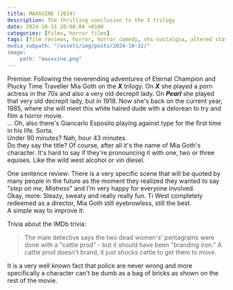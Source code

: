 ```yaml
---
title: MAXXXINE (2024)
description: The thrilling conclusion to the X trilogy
date: 2024-10-31 20:08:04 +0100
categories: [films, horror films]
tags: [film reviews, horror, horror comedy, vhs nostalgia, altered states, satanic panic, the writer's barely-disguised fetish, high heels and leather, buttsploitation, spooktober 2024, they say the title]
media_subpath: "/assets/img/posts/2024-10-31/"
image:
    path: "maxxxine.png"
---
```

<span class="reviewsection">Premise:</span> Following the neverending adventures of Eternal Champion and Plucky Time Traveller Mia Goth on the ***X*** trilogy. On ***X*** she played a porn actress in the 70s and also a very old decrepit lady. On ***Pearl*** she played that very old decrepit lady, but in 1918. Now she's back on the current year, 1985, where she will meet this white haired dude with a delorean to try and film a horror movie.<br/>... Oh, also there's Giancarlo Esposito playing against type for the first time in his life. Sorta.<br/>
<span class="reviewsection">Under 90 minutes?</span> Nah, hour 43 minutes.<br/>
<span class="reviewsection">Do they say the title?</span> Of course, after all it's the name of Mia Goth's character. It's hard to say if they're pronouncing it with one, two or three equises. Like the wild west alcohol or vin diesel.

<span class="reviewsection">One sentence review:</span> There is a very specific scene that will be quoted by many people in the future as the moment they realized they wanted to say "*step on me, Mistress*" and I'm very happy for everyone involved.<br/>
<span class="reviewsection">Okay, more:</span> Sleazy, sweaty and really really fun. Ti West completely redeemed as a director, Mia Goth still eyebrowless, still the best.<br/>
<span class="reviewsection">A simple way to improve it:</span> 

<span class="reviewsection">Trivia about the IMDb trivia:</span>
> The male detective says the two dead women's' pentagrams were done with a "cattle prod" - but it should
have been "branding iron." A cattle prod doesn't brand, it just shocks cattle to get them to move.

It is a very well known fact that police are never wrong and more specifically a character can't be dumb as a bag of bricks as shown on the rest of the movie.